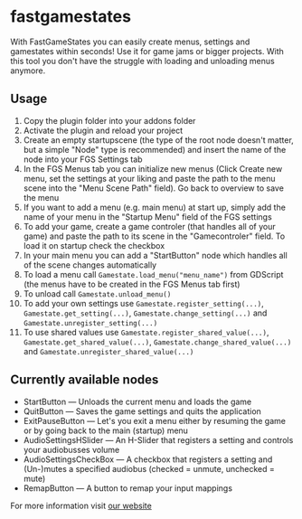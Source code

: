 # fastgamestates
With FastGameStates you can easily create menus, settings and gamestates within seconds! Use it for game jams or bigger projects. With this tool you don't have the struggle with loading and unloading menus anymore.

## Usage
1. Copy the plugin folder into your addons folder
2. Activate the plugin and reload your project
3. Create an empty startupscene (the type of the root node doesn't matter, but a simple "Node" type is recommended) and insert the name of the node into your FGS Settings tab
4. In the FGS Menus tab you can initialize new menus (Click Create new menu, set the settings at your liking and paste the path to the menu scene into the "Menu Scene Path" field). Go back to overview to save the menu
5. If you want to add a menu (e.g. main menu) at start up, simply add the name of your menu in the "Startup Menu" field of the FGS settings
6. To add your game, create a game controler (that handles all of your game) and paste the path to its scene in the "Gamecontroler" field. To load it on startup check the checkbox
7. In your main menu you can add a "StartButton" node which handles all of the scene changes automatically
8. To load a menu call `Gamestate.load_menu("menu_name")` from GDScript (the menus have to be created in the FGS Menus tab first)
9. To unload call `Gamestate.unload_menu()`
10. To add your own settings use `Gamestate.register_setting(...)`, `Gamestate.get_setting(...)`, `Gamestate.change_setting(...)` and `Gamestate.unregister_setting(...)`
11. To use shared values use `Gamestate.register_shared_value(...)`, `Gamestate.get_shared_value(...)`, `Gamestate.change_shared_value(...)` and `Gamestate.unregister_shared_value(...)`

## Currently available nodes
- StartButton ― Unloads the current menu and loads the game
- QuitButton ― Saves the game settings and quits the application
- ExitPauseButton ― Let's you exit a menu either by resuming the game or by going back to the main (startup) menu
- AudioSettingsHSlider ― An H-Slider that registers a setting and controls your audiobusses volume
- AudioSettingsCheckBox ― A checkbox that registers a setting and (Un-)mutes a specified audiobus (checked = unmute, unchecked = mute)
- RemapButton ― A button to remap your input mappings


For more information visit [our website](https://www.chromelody.com/godot/fastgamestates.html)